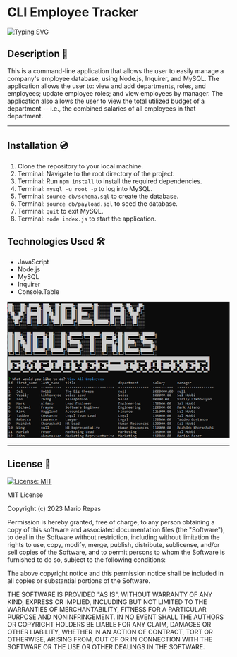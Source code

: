 # CLI Employee Tracker

[![Typing SVG](https://readme-typing-svg.demolab.com?font=Fira+Code&pause=1000&color=9675FF&multiline=true&width=435&height=70&lines=Vandelay+Industries;+Employee+Tracker)](https://git.io/typing-svg)

## Description 📜

This is a command-line application that allows the user to easily manage a company's employee database, using Node.js, Inquirer, and MySQL. The application allows the user to: view and add departments, roles, and employees; update employee roles; and view employees by manager. The application also allows the user to view the total utilized budget of a department -- i.e., the combined salaries of all employees in that department. 

---

## Installation 💿

1. Clone the repository to your local machine.
2. Terminal: Navigate to the root directory of the project.
3. Terminal: Run `npm install` to install the required dependencies.
4. Terminal: `mysql -u root -p` to log into MySQL.
5. Terminal: `source db/schema.sql` to create the database.
6. Terminal: `source db/payload.sql` to seed the database.
7. Terminal: `quit` to exit MySQL.
8. Terminal: `node index.js` to start the application.

## Technologies Used 🛠️

* JavaScript
* Node.js
* MySQL
* Inquirer
* Console.Table

![Screenshot](./assets/img/Screenshot%202023-02-20%20191356.png)

---
## License 📝

[![License: MIT](https://img.shields.io/badge/License-MIT-yellow.svg)](https://opensource.org/licenses/MIT)

MIT License

Copyright (c) 2023 Mario Repas

Permission is hereby granted, free of charge, to any person obtaining a copy of this software and associated documentation files (the "Software"), to deal in the Software without restriction, including without limitation the rights to use, copy, modify, merge, publish, distribute, sublicense, and/or sell copies of the Software, and to permit persons to whom the Software is furnished to do so, subject to the following conditions:

The above copyright notice and this permission notice shall be included in all copies or substantial portions of the Software.

THE SOFTWARE IS PROVIDED "AS IS", WITHOUT WARRANTY OF ANY KIND, EXPRESS OR IMPLIED, INCLUDING BUT NOT LIMITED TO THE WARRANTIES OF MERCHANTABILITY, FITNESS FOR A PARTICULAR PURPOSE AND NONINFRINGEMENT. IN NO EVENT SHALL THE AUTHORS OR COPYRIGHT HOLDERS BE LIABLE FOR ANY CLAIM, DAMAGES OR OTHER LIABILITY, WHETHER IN AN ACTION OF CONTRACT, TORT OR OTHERWISE, ARISING FROM, OUT OF OR IN CONNECTION WITH THE SOFTWARE OR THE USE OR OTHER DEALINGS IN THE SOFTWARE.

